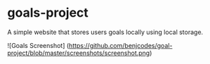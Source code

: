 # goals-project
A simple website that stores users goals locally using local storage.

![Goals Screenshot] (https://github.com/benjcodes/goal-project/blob/master/screenshots/screenshot.png)
